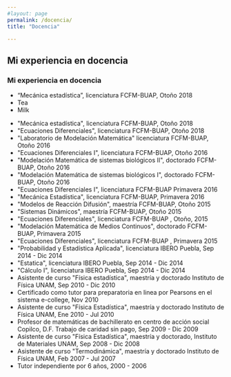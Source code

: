 ```yaml
---
#layout: page
permalink: /docencia/
title: "Docencia"

---
```


## Mi experiencia en docencia

<h3 title="Encabezado de docencia">Mi experiencia en docencia</h3>
<ul>
  <li>“Mecánica estadística”, licenciatura FCFM-BUAP, Otoño 2018</li>
  <li>Tea</li>
  <li>Milk</li>
</ul> 


- "Mecánica estadística", licenciatura FCFM-BUAP, Otoño 2018
- "Ecuaciones Diferenciales", licenciatura FCFM-BUAP, Otoño 2018 
- "Laboratorio de Modelación Matemática" licenciatura FCFM-BUAP, Otoño 2016
- "Ecuaciones Diferenciales I", licenciatura FCFM-BUAP, Otoño 2016
- "Modelación Matemática de sistemas biológicos II", doctorado FCFM-BUAP, Otoño 2016
- "Modelación Matemática de sistemas biológicos I", doctorado FCFM-BUAP, Otoño 2016
- "Ecuaciones Diferenciales I", licenciatura FCFM-BUAP Primavera 2016
- "Mecánica Estadística", licenciatura FCFM-BUAP, Primavera 2016
- "Modelos de Reacción Difusión", maestría FCFM-BUAP, Otoño 2015
- "Sistemas Dinámicos", maestría FCFM-BUAP, Otoño 2015
- "Ecuaciones Diferenciales", licenciatura FCFM-BUAP , Otoño, 2015
- "Modelación Matemática de Medios Continuos", doctorado FCFM-BUAP, Primavera 2015
- "Ecuaciones Diferenciales", licenciatura FCFM-BUAP , Primavera 2015
- "Probabilidad y Estadística Aplicada", licenciatura IBERO Puebla, Sep 2014 - Dic 2014
- "Estatica", licenciatura IBERO Puebla, Sep 2014 - Dic 2014
- "Cálculo I", licenciatura IBERO Puebla, Sep 2014 - Dic 2014
- Asistente de curso "Física estadística", maestría y doctorado Instituto de Física UNAM, Sep 2010 - Dic 2010
- Certificado como tutor para preparatoria en linea por Pearsons en el sistema e-college, Nov 2010
- Asistente de curso "Física Estadística", maestría y doctorado Instituto de Física UNAM, Ene 2010 - Jul 2010
- Profesor de matemáticas de bachillerato en centro de acción social Copilco, D.F. Trabajo de caridad sin pago, Sep 2009 - Dic 2009
- Asistente de curso "Física Estadística", maestría y doctorado, Instituto de Materiales UNAM, Sep 2008 - Dic 2008
- Asistente de curso "Termodinámica", maestría y doctorado Instituto de Física UNAM, Feb 2007 - Jul 2007
- Tutor independiente por 6 años, 2000 - 2006 
